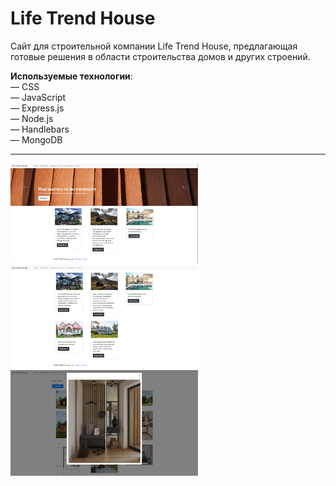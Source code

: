 <h1>Life Trend House </h1>

Сайт для строительной компании Life Trend House, предлагающая готовые решения в области строительства домов и других строений.

<strong>Используемые технологии</strong>: <br>
— CSS<br>
— JavaScript<br>
— Express.js<br>
— Node.js<br>
— Handlebars<br>
— MongoDB

<hr>

<p align="center">
  
  
  <img src="public/img/LTH_2.png" width="300" alt="3"><br>
  <img src="public/img/LTH_1.png" width="300" alt="2"><br>
  <img src="public/img/LTH_0.png" width="300" alt="1">
</p>

